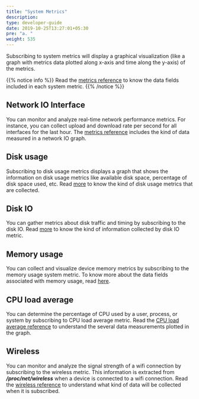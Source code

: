 ```yaml
---
title: "System Metrics"
description:
type: developer-guide
date: 2019-10-25T13:27:01+05:30
pre: "a. "
weight: 535
---
```

Subscribing to system metrics will display a graphical visualization
(like a graph with metrics data plotted along x-axis and time along the y-axis) of the metrics.

{{% notice info %}}
Read the [metrics reference](/developer-guide/tooling-automation/metrics/reference/) to know the data fields included in each system metric.
{{% /notice %}}

## Network IO Interface
You can monitor and analyze real-time network performance metrics.
For instance, you can collect upload and download rate per second for all interfaces for the last hour. The [metrics reference](/developer-guide/tooling-automation/metrics/reference/#network-io-interface) includes the kind of data measured in a network IO graph.

## Disk usage
Subscribing to disk usage metrics displays a graph that shows
the information on disk usage metrics like available disk space,
percentage of disk space used, etc. Read [more](/developer-guide/tooling-automation/metrics/reference/#disk-usage) to know the kind of disk usage metrics that are collected.

## Disk IO
You can gather metrics about disk traffic and timing by subscribing
to the disk IO. Read [more](/developer-guide/tooling-automation/metrics/reference/#disk-io) to know the kind of information collected by disk IO metric.

## Memory usage
You can collect and visualize device memory metrics by subscribing to
the memory usage system metric. To know more about the data fields associated with memory usage, read [here](/developer-guide/tooling-automation/metrics/reference/#memory-usage).

## CPU load average
You can determine the percentage of CPU used by a user, process, or system by subscribing to CPU load average metric. Read the [CPU load average reference](/developer-guide/tooling-automation/metrics/reference/#cpu-load-average) to understand the several data measurements plotted in the graph.

## Wireless
You can monitor and analyze the signal strength of a wifi connection by subscribing to the wireless metric. This information is extracted from ***/proc/net/wireless*** when a device is connected to a wifi connection.
Read the [wireless reference](/developer-guide/tooling-automation/metrics/reference/#wireless) to understand what kind of data will be collected when it is subscribed.